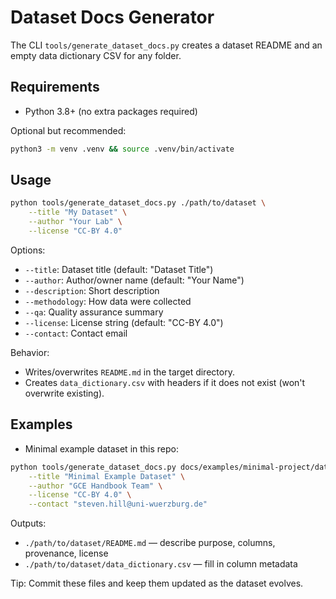# Dataset Docs Generator

The CLI `tools/generate_dataset_docs.py` creates a dataset README and an empty data dictionary CSV for any folder.

## Requirements
- Python 3.8+ (no extra packages required)

Optional but recommended:
```bash
python3 -m venv .venv && source .venv/bin/activate
```

## Usage
```bash
python tools/generate_dataset_docs.py ./path/to/dataset \
	--title "My Dataset" \
	--author "Your Lab" \
	--license "CC-BY 4.0"
```

Options:
- `--title`: Dataset title (default: "Dataset Title")
- `--author`: Author/owner name (default: "Your Name")
- `--description`: Short description
- `--methodology`: How data were collected
- `--qa`: Quality assurance summary
- `--license`: License string (default: "CC-BY 4.0")
- `--contact`: Contact email

Behavior:
- Writes/overwrites `README.md` in the target directory.
- Creates `data_dictionary.csv` with headers if it does not exist (won't overwrite existing).

## Examples
- Minimal example dataset in this repo:
```bash
python tools/generate_dataset_docs.py docs/examples/minimal-project/data \
	--title "Minimal Example Dataset" \
	--author "GCE Handbook Team" \
	--license "CC-BY 4.0" \
	--contact "steven.hill@uni-wuerzburg.de"
```

Outputs:
- `./path/to/dataset/README.md` — describe purpose, columns, provenance, license
- `./path/to/dataset/data_dictionary.csv` — fill in column metadata

Tip: Commit these files and keep them updated as the dataset evolves.
